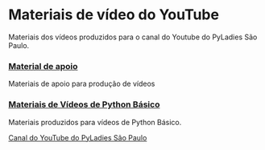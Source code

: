 # Materiais de vídeo do YouTube

<p>Materiais dos vídeos produzidos para o canal do Youtube do PyLadies São Paulo.</p>

### [Material de apoio](https://github.com/PyLadiesSP/materiais-videos-youtube/tree/main/python-basico/material-apoio)

Materiais de apoio para produção de vídeos

### [Materiais de Vídeos de Python Básico](https://github.com/PyLadiesSP/materiais-videos-youtube/tree/main/python-basico)

<p>Materiais produzidos para vídeos de Python Básico.</p>


[Canal do YouTube do PyLadies São Paulo](https://www.youtube.com/PyLadiesSaoPaulo)
